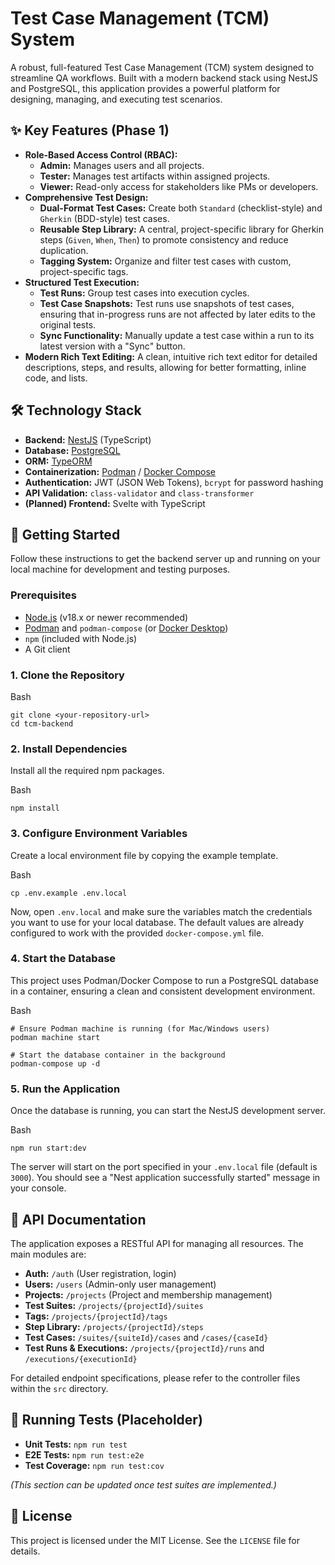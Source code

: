 
# Test Case Management (TCM) System

A robust, full-featured Test Case Management (TCM) system designed to streamline QA workflows. Built with a modern backend stack using NestJS and PostgreSQL, this application provides a powerful platform for designing, managing, and executing test scenarios.

## ✨ Key Features (Phase 1)

-   **Role-Based Access Control (RBAC):**
    -   **Admin:** Manages users and all projects.
    -   **Tester:** Manages test artifacts within assigned projects.
    -   **Viewer:** Read-only access for stakeholders like PMs or developers.
-   **Comprehensive Test Design:**
    -   **Dual-Format Test Cases:** Create both `Standard` (checklist-style) and `Gherkin` (BDD-style) test cases.
    -   **Reusable Step Library:** A central, project-specific library for Gherkin steps (`Given`, `When`, `Then`) to promote consistency and reduce duplication.
    -   **Tagging System:** Organize and filter test cases with custom, project-specific tags.
-   **Structured Test Execution:**
    -   **Test Runs:** Group test cases into execution cycles.
    -   **Test Case Snapshots:** Test runs use snapshots of test cases, ensuring that in-progress runs are not affected by later edits to the original tests.
    -   **Sync Functionality:** Manually update a test case within a run to its latest version with a "Sync" button.
-   **Modern Rich Text Editing:** A clean, intuitive rich text editor for detailed descriptions, steps, and results, allowing for better formatting, inline code, and lists.

## 🛠️ Technology Stack

-   **Backend:** [NestJS](https://nestjs.com/) (TypeScript)
-   **Database:** [PostgreSQL](https://www.postgresql.org/)
-   **ORM:** [TypeORM](https://typeorm.io/)
-   **Containerization:** [Podman](https://podman.io/) / [Docker Compose](https://docs.docker.com/compose/)
-   **Authentication:** JWT (JSON Web Tokens), `bcrypt` for password hashing
-   **API Validation:** `class-validator` and `class-transformer`
-   **(Planned) Frontend:** Svelte with TypeScript

## 🚀 Getting Started

Follow these instructions to get the backend server up and running on your local machine for development and testing purposes.

### Prerequisites

-   [Node.js](https://nodejs.org/) (v18.x or newer recommended)
-   [Podman](https://podman.io/) and `podman-compose` (or [Docker Desktop](https://www.docker.com/products/docker-desktop/))
-   `npm` (included with Node.js)
-   A Git client

### 1. Clone the Repository

Bash

```
git clone <your-repository-url>
cd tcm-backend

```

### 2. Install Dependencies

Install all the required npm packages.

Bash

```
npm install

```

### 3. Configure Environment Variables

Create a local environment file by copying the example template.

Bash

```
cp .env.example .env.local

```

Now, open `.env.local` and make sure the variables match the credentials you want to use for your local database. The default values are already configured to work with the provided `docker-compose.yml` file.

### 4. Start the Database

This project uses Podman/Docker Compose to run a PostgreSQL database in a container, ensuring a clean and consistent development environment.

Bash

```
# Ensure Podman machine is running (for Mac/Windows users)
podman machine start

# Start the database container in the background
podman-compose up -d

```

### 5. Run the Application

Once the database is running, you can start the NestJS development server.

Bash

```
npm run start:dev

```

The server will start on the port specified in your `.env.local` file (default is `3000`). You should see a "Nest application successfully started" message in your console.

## 📖 API Documentation

The application exposes a RESTful API for managing all resources. The main modules are:

-   **Auth:** `/auth` (User registration, login)
-   **Users:** `/users` (Admin-only user management)
-   **Projects:** `/projects` (Project and membership management)
-   **Test Suites:** `/projects/{projectId}/suites`
-   **Tags:** `/projects/{projectId}/tags`
-   **Step Library:** `/projects/{projectId}/steps`
-   **Test Cases:** `/suites/{suiteId}/cases` and `/cases/{caseId}`
-   **Test Runs & Executions:** `/projects/{projectId}/runs` and `/executions/{executionId}`

For detailed endpoint specifications, please refer to the controller files within the `src` directory.

## 🧪 Running Tests (Placeholder)

-   **Unit Tests:** `npm run test`
-   **E2E Tests:** `npm run test:e2e`
-   **Test Coverage:** `npm run test:cov`

_(This section can be updated once test suites are implemented.)_

## 📜 License

This project is licensed under the MIT License. See the `LICENSE` file for details.